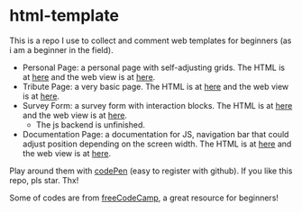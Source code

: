 # html-template

This is a repo I use to collect and comment web templates for beginners (as i am a beginner in the field). 

- Personal Page: a personal page with self-adjusting grids. The HTML is at [here](templates/personal%20page/index.html) and the web view is at [here](https://codepen.io/tautaus/full/wvoeQQJ). 
- Tribute Page: a very basic page. The HTML is at [here](templates/tribute%20page/index.html) and the web view is at [here](https://codepen.io/tautaus/full/dyOvPoR).
- Survey Form: a survey form with interaction blocks. The HTML is at [here](templates/survey%20form/index.html) and the web view is at [here](https://codepen.io/tautaus/full/qBqrEdR).
  - The js backend is unfinished.
- Documentation Page: a documentation for JS, navigation bar that could adjust position depending on the screen width. The HTML is at [here](templates/documentation/index.html) and the web view is at [here](https://codepen.io/tautaus/full/NWbpLbe).

Play around them with [codePen](https://codepen.io/) (easy to register with github).
If you like this repo, pls star. Thx!

Some of codes are from [freeCodeCamp](https://github.com/freeCodeCamp/), a great resource for beginners!
